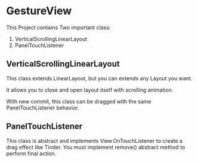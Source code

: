 # GestureView

This Project contains Two important class:
1. VerticalScrollingLinearLayout
2. PanelTouchListener

## VerticalScrollingLinearLayout
This class extends LinearLayout, but you can extends any Layout you want.

It allows you to close and open layout itself with scrolling animation.

With new commit, this class can be dragged with the same PanelTouchListener behavior.

## PanelTouchListener
This class is abstract and implements View.OnTouchListener to create a drag effect like Tinder.
You must implement remove() abstract method to perform final action. 

